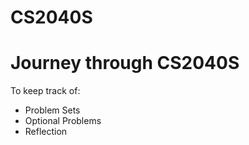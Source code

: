 # CS2040S

# Journey through CS2040S

To keep track of:

  - Problem Sets
  - Optional Problems
  - Reflection
